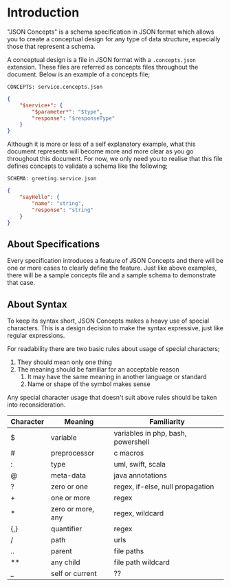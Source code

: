 # Introduction

"JSON Concepts" is a schema specification in JSON format which allows you to
create a conceptual design for any type of data structure, especially those
that represent a schema.

A conceptual design is a file in JSON format with a `.concepts.json` extension.
These files are referred as concepts files throughout the document. Below is an
example of a concepts file;

`CONCEPTS: service.concepts.json`

```json
{
    "$service+": {
        "$parameter*": "$type",
        "response": "$responseType"
    }
}
```

Although it is more or less of a self explanatory example, what this document
represents will become more and more clear as you go throughout this document.
For now, we only need you to realise that this file defines concepts to
validate a schema like the following;

`SCHEMA: greeting.service.json`

```json
{
    "sayHello": {
        "name": "string",
        "response": "string"
    }
}
```

## About Specifications

Every specification introduces a feature of JSON Concepts and there will be one
or more cases to clearly define the feature. Just like above examples, there
will be a sample concepts file and a sample schema to demonstrate that case.

## About Syntax

To keep its syntax short, JSON Concepts makes a heavy use of special
characters. This is a design decision to make the syntax expressive, just like
regular expressions.

For readability there are two basic rules about usage of special characters;

1. They should mean only one thing
2. The meaning should be familiar for an acceptable reason
   1. It may have the same meaning in another language or standard
   2. Name or shape of the symbol makes sense

Any special character usage that doesn't suit above rules should be taken into
reconsideration.

| Character | Meaning | Familiarity |
| - | - | - |
| $ | variable | variables in php, bash, powershell |
| # | preprocessor | c macros |
| : | type | uml, swift, scala |
| @ | meta-data | java annotations |
| ? | zero or one | regex, if-else, null propagation |
| + | one or more | regex |
| * | zero or more, any | regex, wildcard |
| {,} | quantifier | regex |
| / | path | urls |
| .. | parent | file paths |
| ** | any child | file path wildcard |
| _ | self or current | ?? |
